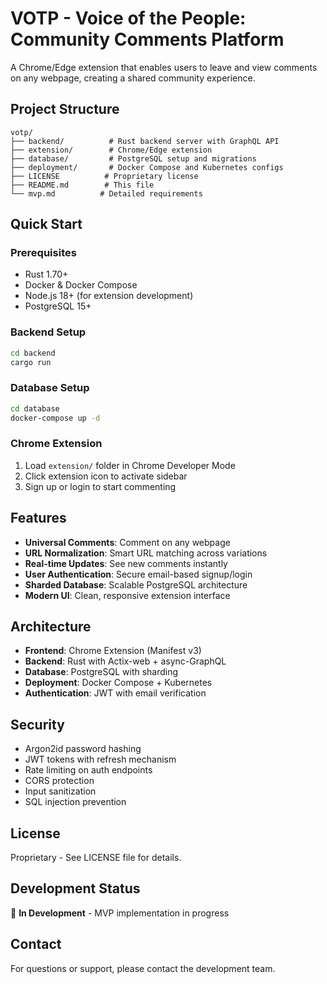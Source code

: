 # VOTP - Voice of the People: Community Comments Platform

A Chrome/Edge extension that enables users to leave and view comments on any webpage, creating a shared community experience.

## Project Structure

```
votp/
├── backend/          # Rust backend server with GraphQL API
├── extension/        # Chrome/Edge extension
├── database/         # PostgreSQL setup and migrations  
├── deployment/       # Docker Compose and Kubernetes configs
├── LICENSE          # Proprietary license
├── README.md        # This file
└── mvp.md          # Detailed requirements
```

## Quick Start

### Prerequisites
- Rust 1.70+
- Docker & Docker Compose
- Node.js 18+ (for extension development)
- PostgreSQL 15+

### Backend Setup
```bash
cd backend
cargo run
```

### Database Setup
```bash
cd database
docker-compose up -d
```

### Chrome Extension
1. Load `extension/` folder in Chrome Developer Mode
2. Click extension icon to activate sidebar
3. Sign up or login to start commenting

## Features

- **Universal Comments**: Comment on any webpage
- **URL Normalization**: Smart URL matching across variations
- **Real-time Updates**: See new comments instantly  
- **User Authentication**: Secure email-based signup/login
- **Sharded Database**: Scalable PostgreSQL architecture
- **Modern UI**: Clean, responsive extension interface

## Architecture

- **Frontend**: Chrome Extension (Manifest v3)
- **Backend**: Rust with Actix-web + async-GraphQL
- **Database**: PostgreSQL with sharding
- **Deployment**: Docker Compose + Kubernetes
- **Authentication**: JWT with email verification

## Security

- Argon2id password hashing
- JWT tokens with refresh mechanism
- Rate limiting on auth endpoints
- CORS protection
- Input sanitization
- SQL injection prevention

## License

Proprietary - See LICENSE file for details.

## Development Status

🚧 **In Development** - MVP implementation in progress

## Contact

For questions or support, please contact the development team.
